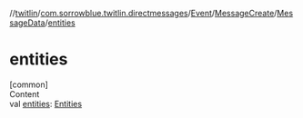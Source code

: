 //[twitlin](../../../../index.md)/[com.sorrowblue.twitlin.directmessages](../../../index.md)/[Event](../../index.md)/[MessageCreate](../index.md)/[MessageData](index.md)/[entities](entities.md)



# entities  
[common]  
Content  
val [entities](entities.md): [Entities](../../../../com.sorrowblue.twitlin.objects/-entities/index.md)  



